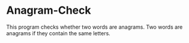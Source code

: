# Anagram-Check
This program checks whether two words are anagrams.  Two words are anagrams if they contain the same letters.

